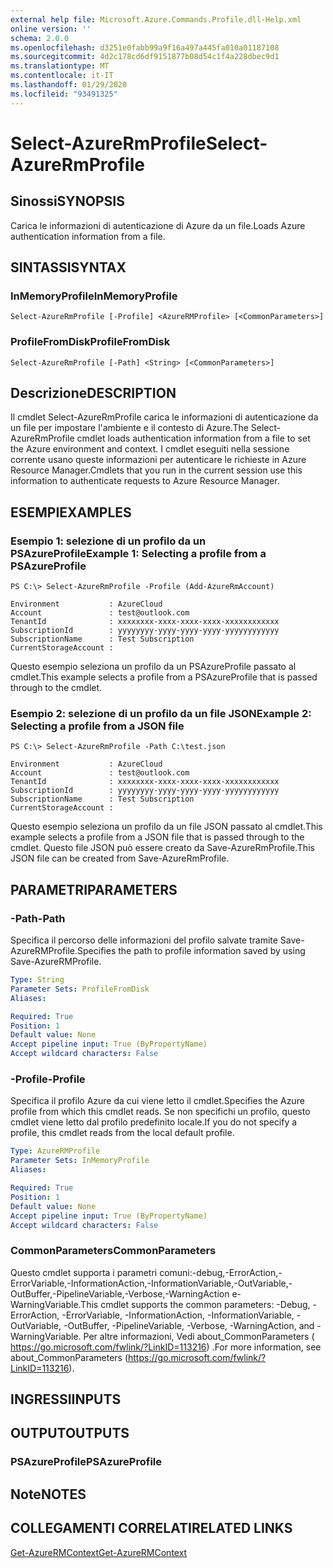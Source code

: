 ```yaml
---
external help file: Microsoft.Azure.Commands.Profile.dll-Help.xml
online version: ''
schema: 2.0.0
ms.openlocfilehash: d3251e0fabb99a9f16a497a445fa010a01187108
ms.sourcegitcommit: 4d2c178cd6df9151877b08d54c1f4a228dbec9d1
ms.translationtype: MT
ms.contentlocale: it-IT
ms.lasthandoff: 01/29/2020
ms.locfileid: "93491325"
---
```

# <span data-ttu-id="c3e68-101">Select-AzureRmProfile</span><span class="sxs-lookup"><span data-stu-id="c3e68-101">Select-AzureRmProfile</span></span>

## <span data-ttu-id="c3e68-102">Sinossi</span><span class="sxs-lookup"><span data-stu-id="c3e68-102">SYNOPSIS</span></span>
<span data-ttu-id="c3e68-103">Carica le informazioni di autenticazione di Azure da un file.</span><span class="sxs-lookup"><span data-stu-id="c3e68-103">Loads Azure authentication information from a file.</span></span>

## <span data-ttu-id="c3e68-104">SINTASSI</span><span class="sxs-lookup"><span data-stu-id="c3e68-104">SYNTAX</span></span>

### <span data-ttu-id="c3e68-105">InMemoryProfile</span><span class="sxs-lookup"><span data-stu-id="c3e68-105">InMemoryProfile</span></span>
```
Select-AzureRmProfile [-Profile] <AzureRMProfile> [<CommonParameters>]
```

### <span data-ttu-id="c3e68-106">ProfileFromDisk</span><span class="sxs-lookup"><span data-stu-id="c3e68-106">ProfileFromDisk</span></span>
```
Select-AzureRmProfile [-Path] <String> [<CommonParameters>]
```

## <span data-ttu-id="c3e68-107">Descrizione</span><span class="sxs-lookup"><span data-stu-id="c3e68-107">DESCRIPTION</span></span>
<span data-ttu-id="c3e68-108">Il cmdlet Select-AzureRmProfile carica le informazioni di autenticazione da un file per impostare l'ambiente e il contesto di Azure.</span><span class="sxs-lookup"><span data-stu-id="c3e68-108">The Select-AzureRmProfile cmdlet loads authentication information from a file to set the Azure environment and context.</span></span>
<span data-ttu-id="c3e68-109">I cmdlet eseguiti nella sessione corrente usano queste informazioni per autenticare le richieste in Azure Resource Manager.</span><span class="sxs-lookup"><span data-stu-id="c3e68-109">Cmdlets that you run in the current session use this information to authenticate requests to Azure Resource Manager.</span></span>

## <span data-ttu-id="c3e68-110">ESEMPI</span><span class="sxs-lookup"><span data-stu-id="c3e68-110">EXAMPLES</span></span>

### <span data-ttu-id="c3e68-111">Esempio 1: selezione di un profilo da un PSAzureProfile</span><span class="sxs-lookup"><span data-stu-id="c3e68-111">Example 1: Selecting a profile from a PSAzureProfile</span></span>
```
PS C:\> Select-AzureRmProfile -Profile (Add-AzureRmAccount)

Environment           : AzureCloud
Account               : test@outlook.com
TenantId              : xxxxxxxx-xxxx-xxxx-xxxx-xxxxxxxxxxxx
SubscriptionId        : yyyyyyyy-yyyy-yyyy-yyyy-yyyyyyyyyyyy
SubscriptionName      : Test Subscription
CurrentStorageAccount :
```

<span data-ttu-id="c3e68-112">Questo esempio seleziona un profilo da un PSAzureProfile passato al cmdlet.</span><span class="sxs-lookup"><span data-stu-id="c3e68-112">This example selects a profile from a PSAzureProfile that is passed through to the cmdlet.</span></span>

### <span data-ttu-id="c3e68-113">Esempio 2: selezione di un profilo da un file JSON</span><span class="sxs-lookup"><span data-stu-id="c3e68-113">Example 2: Selecting a profile from a JSON file</span></span>
```
PS C:\> Select-AzureRmProfile -Path C:\test.json

Environment           : AzureCloud
Account               : test@outlook.com
TenantId              : xxxxxxxx-xxxx-xxxx-xxxx-xxxxxxxxxxxx
SubscriptionId        : yyyyyyyy-yyyy-yyyy-yyyy-yyyyyyyyyyyy
SubscriptionName      : Test Subscription
CurrentStorageAccount :
```

<span data-ttu-id="c3e68-114">Questo esempio seleziona un profilo da un file JSON passato al cmdlet.</span><span class="sxs-lookup"><span data-stu-id="c3e68-114">This example selects a profile from a JSON file that is passed through to the cmdlet.</span></span> <span data-ttu-id="c3e68-115">Questo file JSON può essere creato da Save-AzureRmProfile.</span><span class="sxs-lookup"><span data-stu-id="c3e68-115">This JSON file can be created from Save-AzureRmProfile.</span></span>

## <span data-ttu-id="c3e68-116">PARAMETRI</span><span class="sxs-lookup"><span data-stu-id="c3e68-116">PARAMETERS</span></span>

### <span data-ttu-id="c3e68-117">-Path</span><span class="sxs-lookup"><span data-stu-id="c3e68-117">-Path</span></span>
<span data-ttu-id="c3e68-118">Specifica il percorso delle informazioni del profilo salvate tramite Save-AzureRMProfile.</span><span class="sxs-lookup"><span data-stu-id="c3e68-118">Specifies the path to profile information saved by using Save-AzureRMProfile.</span></span>

```yaml
Type: String
Parameter Sets: ProfileFromDisk
Aliases: 

Required: True
Position: 1
Default value: None
Accept pipeline input: True (ByPropertyName)
Accept wildcard characters: False
```

### <span data-ttu-id="c3e68-119">-Profile</span><span class="sxs-lookup"><span data-stu-id="c3e68-119">-Profile</span></span>
<span data-ttu-id="c3e68-120">Specifica il profilo Azure da cui viene letto il cmdlet.</span><span class="sxs-lookup"><span data-stu-id="c3e68-120">Specifies the Azure profile from which this cmdlet reads.</span></span>
<span data-ttu-id="c3e68-121">Se non specifichi un profilo, questo cmdlet viene letto dal profilo predefinito locale.</span><span class="sxs-lookup"><span data-stu-id="c3e68-121">If you do not specify a profile, this cmdlet reads from the local default profile.</span></span>

```yaml
Type: AzureRMProfile
Parameter Sets: InMemoryProfile
Aliases: 

Required: True
Position: 1
Default value: None
Accept pipeline input: True (ByPropertyName)
Accept wildcard characters: False
```

### <span data-ttu-id="c3e68-122">CommonParameters</span><span class="sxs-lookup"><span data-stu-id="c3e68-122">CommonParameters</span></span>
<span data-ttu-id="c3e68-123">Questo cmdlet supporta i parametri comuni:-debug,-ErrorAction,-ErrorVariable,-InformationAction,-InformationVariable,-OutVariable,-OutBuffer,-PipelineVariable,-Verbose,-WarningAction e-WarningVariable.</span><span class="sxs-lookup"><span data-stu-id="c3e68-123">This cmdlet supports the common parameters: -Debug, -ErrorAction, -ErrorVariable, -InformationAction, -InformationVariable, -OutVariable, -OutBuffer, -PipelineVariable, -Verbose, -WarningAction, and -WarningVariable.</span></span> <span data-ttu-id="c3e68-124">Per altre informazioni, Vedi about_CommonParameters ( https://go.microsoft.com/fwlink/?LinkID=113216) .</span><span class="sxs-lookup"><span data-stu-id="c3e68-124">For more information, see about_CommonParameters (https://go.microsoft.com/fwlink/?LinkID=113216).</span></span>

## <span data-ttu-id="c3e68-125">INGRESSI</span><span class="sxs-lookup"><span data-stu-id="c3e68-125">INPUTS</span></span>

## <span data-ttu-id="c3e68-126">OUTPUT</span><span class="sxs-lookup"><span data-stu-id="c3e68-126">OUTPUTS</span></span>

### <span data-ttu-id="c3e68-127">PSAzureProfile</span><span class="sxs-lookup"><span data-stu-id="c3e68-127">PSAzureProfile</span></span>

## <span data-ttu-id="c3e68-128">Note</span><span class="sxs-lookup"><span data-stu-id="c3e68-128">NOTES</span></span>

## <span data-ttu-id="c3e68-129">COLLEGAMENTI CORRELATI</span><span class="sxs-lookup"><span data-stu-id="c3e68-129">RELATED LINKS</span></span>

[<span data-ttu-id="c3e68-130">Get-AzureRMContext</span><span class="sxs-lookup"><span data-stu-id="c3e68-130">Get-AzureRMContext</span></span>]()

